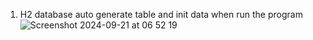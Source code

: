 1. H2 database auto generate table and init data when run the program
![Screenshot 2024-09-21 at 06 52 19](https://github.com/user-attachments/assets/3e0e0f13-788b-4a21-a1d9-aeec715c9f5e)

